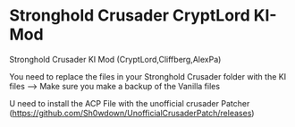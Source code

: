 # Stronghold Crusader CryptLord KI-Mod
Stronghold Crusader KI Mod (CryptLord,Cliffberg,AlexPa)

You need to replace the files in your Stronghold Crusader folder with the KI files --> Make sure you make a backup of the Vanilla files

U need to install the ACP File with the unofficial crusader Patcher (https://github.com/Sh0wdown/UnofficialCrusaderPatch/releases)
